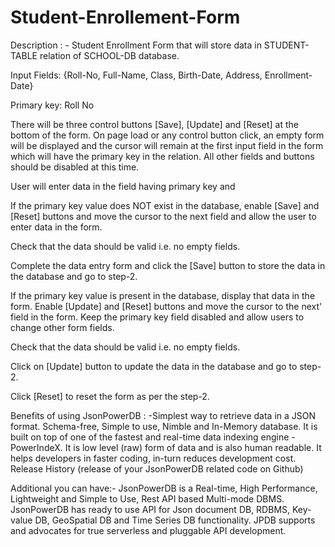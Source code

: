 # Student-Enrollement-Form

Description : -
Student Enrollment Form that will store data in STUDENT-TABLE relation of SCHOOL-DB database.

Input Fields: {Roll-No, Full-Name, Class, Birth-Date, Address, Enrollment-Date}

Primary key: Roll No

There will be three control buttons [Save], [Update] and [Reset] at the bottom of the form. On page load or any control button click, an empty form will be displayed and the cursor will remain at the first input field in the form which will have the primary key in the relation. All other fields and buttons should be disabled at this time.

User will enter data in the field having primary key and

If the primary key value does NOT exist in the database, enable [Save] and [Reset] buttons and move the cursor to the next field and allow the user to enter data in the form.

Check that the data should be valid i.e. no empty fields.

Complete the data entry form and click the [Save] button to store the data in the database and go to step-2.

If the primary key value is present in the database, display that data in the form. Enable [Update] and [Reset] buttons and move the cursor to the next' field in the form. Keep the primary key field disabled and allow users to change other form fields.

Check that the data should be valid i.e. no empty fields.

Click on [Update] button to update the data in the database and go to step-2.

Click [Reset] to reset the form as per the step-2.

Benefits of using JsonPowerDB : -Simplest way to retrieve data in a JSON format. Schema-free, Simple to use, Nimble and In-Memory database. It is built on top of one of the fastest and real-time data indexing engine - PowerIndeX. It is low level (raw) form of data and is also human readable. It helps developers in faster coding, in-turn reduces development cost. Release History (release of your JsonPowerDB related code on Github)

Additional you can have:- JsonPowerDB is a Real-time, High Performance, Lightweight and Simple to Use, Rest API based Multi-mode DBMS. JsonPowerDB has ready to use API for Json document DB, RDBMS, Key-value DB, GeoSpatial DB and Time Series DB functionality. JPDB supports and advocates for true serverless and pluggable API development.

